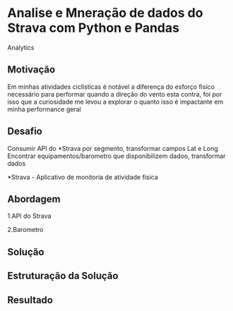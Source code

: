 # Analise e Mneração de dados do Strava com Python e Pandas
Analytics

## Motivação

Em minhas atividades ciclisticas é notável a diferença do esforço fisíco necessário para performar quando a direção do vento esta contra, foi por isso que a curiosidade me levou a explorar o quanto isso é impactante em minha performance geral 

## Desafio

Consumir API do *Strava por segmento, transformar campos Lat e Long
Encontrar equipamentos/barometro que disponibilizem dadoo, transformar dados

*Strava - Aplicativo de monitoria de atividade fisica

## Abordagem

1.API do Strava

2.Barometro


## Solução

## Estruturação da Solução

## Resultado
